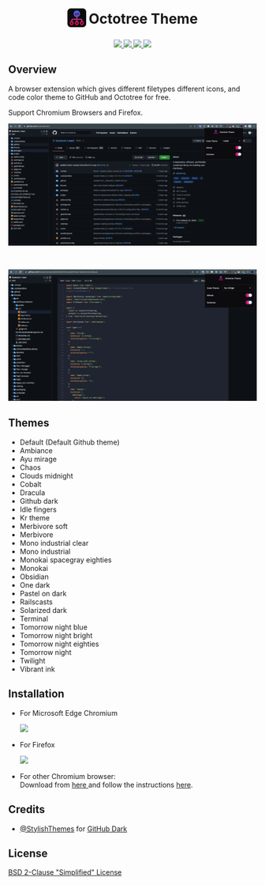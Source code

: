 <h1 align="center">
<sub>
<img  src="./docs/logo.png" height="38" width="38">
</sub>
Octotree Theme
</h1>
<p align="center">
  <a href="https://microsoftedge.microsoft.com/addons/detail/cajppifioefokdcmnbehbkiddjnpmadb">
    <img src="https://img.shields.io/badge/Microsoft%20Edge%20Store-Download-blue" />
  </a>
  <a href="https://addons.mozilla.org/vi/firefox/addon/octotree-theme/">
    <img src="https://img.shields.io/badge/Firefox%20Addons-Download-orange" />
  </a>
  <a href="https://github.com/misa198/octotree-theme/releases">
    <img src="https://img.shields.io/github/v/release/misa198/octotree-theme" />
  </a>
  <a href="https://www.octotree.io/download">
    <img src="https://img.shields.io/badge/install-Octotree-orange" />
  </a>
</p>

## Overview

A browser extension which gives different filetypes different icons, and code color theme to GitHub and Octotree for free.

Support Chromium Browsers and Firefox.

<p align="center">
  <img src="./docs/screenshot-1.png" />
</p>
<br />
<p align="center">
  <img src="./docs/screenshot-2.png" />
</p>

## Themes

- Default (Default Github theme)
- Ambiance
- Ayu mirage
- Chaos
- Clouds midnight
- Cobalt
- Dracula
- Github dark
- Idle fingers
- Kr theme
- Merbivore soft
- Merbivore
- Mono industrial clear
- Mono industrial
- Monokai spacegray eighties
- Monokai
- Obsidian
- One dark
- Pastel on dark
- Railscasts
- Solarized dark
- Terminal
- Tomorrow night blue
- Tomorrow night bright
- Tomorrow night eighties
- Tomorrow night
- Twilight
- Vibrant ink

## Installation

- For Microsoft Edge Chromium

  [ <img src="https://img.shields.io/badge/Microsoft_Edge-0078D7?style=for-the-badge&logo=Microsoft-edge&logoColor=white" /> ](https://microsoftedge.microsoft.com/addons/detail/cajppifioefokdcmnbehbkiddjnpmadb)

- For Firefox

  [ <img src="https://img.shields.io/badge/Firefox_Browser-FF7139?style=for-the-badge&logo=Firefox-Browser&logoColor=white" /> ](https://addons.mozilla.org/vi/firefox/addon/octotree-theme/)

- For other Chromium browser:
  <br>
  Download from <a href="https://github.com/misa198/octotree-theme/releases">
  here
  </a> and follow the instructions [here](https://www.quora.com/How-do-I-install-a-chrome-extension-from-a-zip-file).

## Credits

- [@StylishThemes](https://github.com/StylishThemes) for [GitHub Dark](https://github.com/StylishThemes/GitHub-Dark/)

## License

[BSD 2-Clause "Simplified" License](./LICENSE)
